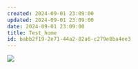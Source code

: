 ```yaml
---
created: 2024-09-01 23:09:00
updated: 2024-09-01 23:09:00
date: 2024-09-01 23:09:00
title: Test_home
id: babb2f19-2e71-44a2-82a6-c279e8ba4ee3
---
```


![](https://yubo0826.github.io//source/imagesf6aad221-7e8f-4813-a86a-67acc7140da1.png)
